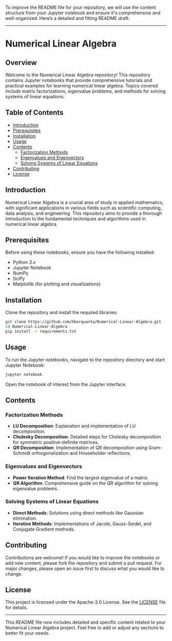 To improve the README file for your repository, we will use the content structure from your Jupyter notebook and ensure it's comprehensive and well-organized. Here’s a detailed and fitting README draft:

---

# Numerical Linear Algebra

## Overview
Welcome to the Numerical Linear Algebra repository! This repository contains Jupyter notebooks that provide comprehensive tutorials and practical examples for learning numerical linear algebra. Topics covered include matrix factorizations, eigenvalue problems, and methods for solving systems of linear equations.

## Table of Contents
- [Introduction](#introduction)
- [Prerequisites](#prerequisites)
- [Installation](#installation)
- [Usage](#usage)
- [Contents](#contents)
  - [Factorization Methods](#factorization-methods)
  - [Eigenvalues and Eigenvectors](#eigenvalues-and-eigenvectors)
  - [Solving Systems of Linear Equations](#solving-systems-of-linear-equations)
- [Contributing](#contributing)
- [License](#license)

## Introduction
Numerical Linear Algebra is a crucial area of study in applied mathematics, with significant applications in various fields such as scientific computing, data analysis, and engineering. This repository aims to provide a thorough introduction to the fundamental techniques and algorithms used in numerical linear algebra.

## Prerequisites
Before using these notebooks, ensure you have the following installed:
- Python 3.x
- Jupyter Notebook
- NumPy
- SciPy
- Matplotlib (for plotting and visualizations)

## Installation
Clone the repository and install the required libraries:

```bash
git clone https://github.com/hbarquanta/Numerical-Linear-Algebra.git
cd Numerical-Linear-Algebra
pip install -r requirements.txt
```

## Usage
To run the Jupyter notebooks, navigate to the repository directory and start Jupyter Notebook:

```bash
jupyter notebook
```

Open the notebook of interest from the Jupyter interface.

## Contents

### Factorization Methods
- **LU Decomposition**: Explanation and implementation of LU decomposition.
- **Cholesky Decomposition**: Detailed steps for Cholesky decomposition for symmetric positive-definite matrices.
- **QR Decomposition**: Implementation of QR decomposition using Gram-Schmidt orthogonalization and Householder reflections.

### Eigenvalues and Eigenvectors
- **Power Iteration Method**: Find the largest eigenvalue of a matrix.
- **QR Algorithm**: Comprehensive guide on the QR algorithm for solving eigenvalue problems.

### Solving Systems of Linear Equations
- **Direct Methods**: Solutions using direct methods like Gaussian elimination.
- **Iterative Methods**: Implementations of Jacobi, Gauss-Seidel, and Conjugate Gradient methods.

## Contributing
Contributions are welcome! If you would like to improve the notebooks or add new content, please fork the repository and submit a pull request. For major changes, please open an issue first to discuss what you would like to change.

## License
This project is licensed under the Apache-2.0 License. See the [LICENSE](LICENSE) file for details.

---

This README file now includes detailed and specific content related to your Numerical Linear Algebra project. Feel free to add or adjust any sections to better fit your needs.
